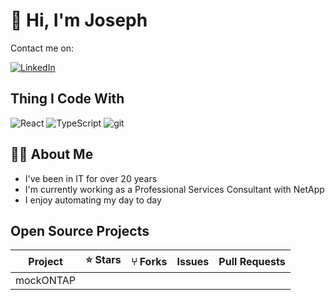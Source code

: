 # 👋 Hi, I'm Joseph


Contact me on:

<a href="https://www.linkedin.com/in/joseph-p-93593118/" target="_blank">![LinkedIn](https://img.shields.io/badge/LinkedIn-0077B5?style=for-the-badge&logo=linkedin&logoColor=white)</a>

## Thing I Code With

<img alt="React" src="https://img.shields.io/badge/-React-45b8d8?style=flat-square&logo=react&logoColor=white" />
<img alt="TypeScript" src="https://img.shields.io/badge/-TypeScript-007ACC?style=flat-square&logo=typescript&logoColor=white" />
<img alt="git" src="https://img.shields.io/badge/-Git-F05032?style=flat-square&logo=git&logoColor=white" />


## 👩‍💻 About Me

- I've been in IT for over 20 years
- I'm currently working as a Professional Services Consultant with NetApp
- I enjoy automating my day to day

## Open Source Projects

| Project | ⭐ Stars | ⑂ Forks | Issues | Pull Requests |
|--|--|--|--|--|
| mockONTAP | ||||


<!--
**pulkjr/pulkjr** is a ✨ _special_ ✨ repository because its `README.md` (this file) appears on your GitHub profile.

Here are some ideas to get you started:

- 🔭 I’m currently working on ...
- 🌱 I’m currently learning ...
- 👯 I’m looking to collaborate on ...
- 🤔 I’m looking for help with ...
- 💬 Ask me about ...
- 📫 How to reach me: ...
- 😄 Pronouns: ...
- ⚡ Fun fact: ...
-->
